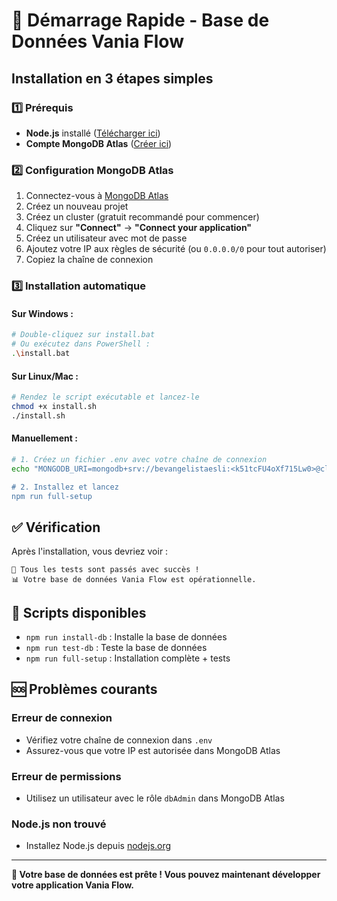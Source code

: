 # 🚀 Démarrage Rapide - Base de Données Vania Flow

## Installation en 3 étapes simples

### 1️⃣ Prérequis
- **Node.js** installé ([Télécharger ici](https://nodejs.org/))
- **Compte MongoDB Atlas** ([Créer ici](https://cloud.mongodb.com))

### 2️⃣ Configuration MongoDB Atlas
1. Connectez-vous à [MongoDB Atlas](https://cloud.mongodb.com)
2. Créez un nouveau projet
3. Créez un cluster (gratuit recommandé pour commencer)
4. Cliquez sur **"Connect"** → **"Connect your application"**
5. Créez un utilisateur avec mot de passe
6. Ajoutez votre IP aux règles de sécurité (ou `0.0.0.0/0` pour tout autoriser)
7. Copiez la chaîne de connexion

### 3️⃣ Installation automatique

#### Sur Windows :
```bash
# Double-cliquez sur install.bat
# Ou exécutez dans PowerShell :
.\install.bat
```

#### Sur Linux/Mac :
```bash
# Rendez le script exécutable et lancez-le
chmod +x install.sh
./install.sh
```

#### Manuellement :
```bash
# 1. Créez un fichier .env avec votre chaîne de connexion
echo "MONGODB_URI=mongodb+srv://bevangelistaesli:<k51tcFU4oXf715Lw0>@cluster0.v9daegs.mongodb.net/?retryWrites=true&w=majority&appName=Cluster0 > .env

# 2. Installez et lancez
npm run full-setup
```

## ✅ Vérification

Après l'installation, vous devriez voir :
```
🎉 Tous les tests sont passés avec succès !
📊 Votre base de données Vania Flow est opérationnelle.
```

## 🔧 Scripts disponibles

- `npm run install-db` : Installe la base de données
- `npm run test-db` : Teste la base de données
- `npm run full-setup` : Installation complète + tests

## 🆘 Problèmes courants

### Erreur de connexion
- Vérifiez votre chaîne de connexion dans `.env`
- Assurez-vous que votre IP est autorisée dans MongoDB Atlas

### Erreur de permissions
- Utilisez un utilisateur avec le rôle `dbAdmin` dans MongoDB Atlas

### Node.js non trouvé
- Installez Node.js depuis [nodejs.org](https://nodejs.org/)

---

**🎉 Votre base de données est prête ! Vous pouvez maintenant développer votre application Vania Flow.** 
